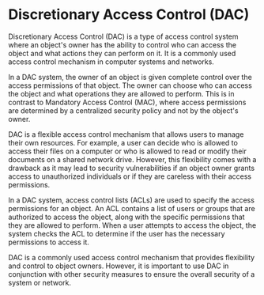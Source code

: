 # Discretionary Access Control (DAC)

Discretionary Access Control (DAC) is a type of access control system where an object's owner has the ability to control who can access the object and what actions they can perform on it. It is a commonly used access control mechanism in computer systems and networks.

In a DAC system, the owner of an object is given complete control over the access permissions of that object. The owner can choose who can access the object and what operations they are allowed to perform. This is in contrast to Mandatory Access Control (MAC), where access permissions are determined by a centralized security policy and not by the object's owner.

DAC is a flexible access control mechanism that allows users to manage their own resources. For example, a user can decide who is allowed to access their files on a computer or who is allowed to read or modify their documents on a shared network drive. However, this flexibility comes with a drawback as it may lead to security vulnerabilities if an object owner grants access to unauthorized individuals or if they are careless with their access permissions.

In a DAC system, access control lists (ACLs) are used to specify the access permissions for an object. An ACL contains a list of users or groups that are authorized to access the object, along with the specific permissions that they are allowed to perform. When a user attempts to access the object, the system checks the ACL to determine if the user has the necessary permissions to access it.

DAC is a commonly used access control mechanism that provides flexibility and control to object owners. However, it is important to use DAC in conjunction with other security measures to ensure the overall security of a system or network.
